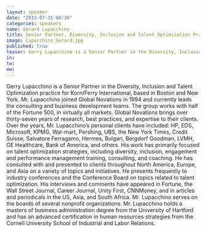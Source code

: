 ```yaml
---
layout: speaker
date: "2013-07-31 08:30"
categories: speakers
name: Gerard Lupacchino
title: Senior Partner, Diversity, Inclusion and Talent Optimization Practice, Korn/Ferry International 
image: Lupacchino_Gerard.jpg
published: true
teaser: Gerry Lupacchino is a Senior Partner in the Diversity, Inclusion and Talent Optimization practice for Korn/Ferry International, based in Boston and New York.
in:
tw:
ww: 
---
```

Gerry Lupacchino is a Senior Partner in the Diversity, Inclusion and Talent Optimization practice for Korn/Ferry International, based in Boston and New York.Mr. Lupacchino joined Global Novations in 1994 and currently leads the consulting and business development teams. The group works with half of the Fortune 500, in virtually all markets. Global Novations brings over thirty-seven years of research, best practices, and expertise to their clients.Over the years, Mr. Lupacchino’s personal clients have included: HP, EDS, Microsoft, KPMG, Wal-mart, Pershing, UBS, the New York Times, Credit Suisse, Salvatore Ferragamo, Hermes, Bulgari, Bergdorf Goodman, LVMH, GE Healthcare, Bank of America, and others. His work has primarily focused on talent optimization strategies, including diversity, inclusion, engagement and performance management training, consulting, and coaching.
He has consulted with and presented to clients throughout North America, Europe, and Asia on a variety of topics and initiatives. He presents frequently to industry conferences and the Conference Board on topics related to talent optimization.His interviews and comments have appeared in Fortune, the Wall Street Journal, Career Journal, Unity First, CNNMoney, and in articles and periodicals in the US, Asia, and South Africa.Mr. Lupacchino serves on the boards of several nonprofit organizations.Mr. Lupacchino holds a masters of business administration degree from the University of Hartford and has an advanced certification in human resources strategies from the Cornell University School of Industrial and Labor Relations.